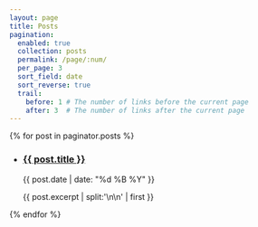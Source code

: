 ```yaml
---
layout: page
title: Posts
pagination:
  enabled: true
  collection: posts
  permalink: /page/:num/
  per_page: 3
  sort_field: date
  sort_reverse: true
  trail:
    before: 1 # The number of links before the current page
    after: 3  # The number of links after the current page
---
```

{% for post in paginator.posts %}
    <div class="post-list">
        <ul class="post-list__list">
            <li class="post-list__item">
                <h3 class="post-list__item-title"><a href="{{ post.url }}">{{ post.title }}</a></h3>
                <p class="post-list__item-meta">{{ post.date | date: "%d %B %Y" }}</p>
                <p class="post-list__item-excerpt">{{ post.excerpt | split:'\n\n' | first }}</p>
            </li>
        </ul>
    </div>
{% endfor %}


